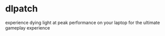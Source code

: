 # dlpatch
experience dying light at peak performance on your laptop for the ultimate gameplay experience
